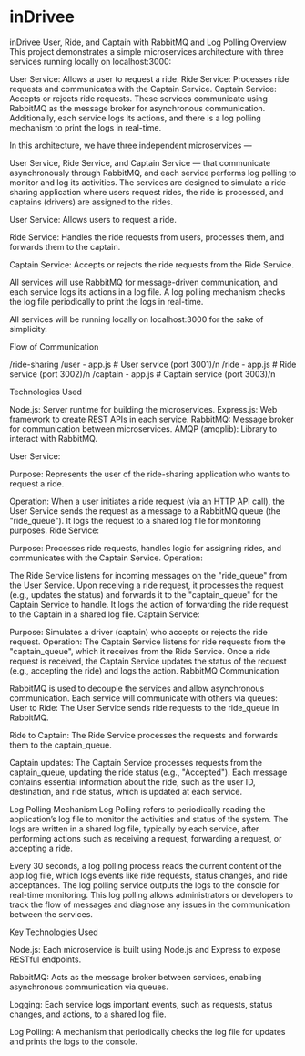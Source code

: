 ﻿# inDrivee
 
  inDrivee User, Ride, and Captain with RabbitMQ and Log Polling
Overview
This project demonstrates a simple microservices architecture with three services running locally on localhost:3000:

User Service: Allows a user to request a ride.
Ride Service: Processes ride requests and communicates with the Captain Service.
Captain Service: Accepts or rejects ride requests.
These services communicate using RabbitMQ as the message broker for asynchronous communication. Additionally, each service logs its actions, and there is a log polling mechanism to print the logs in real-time.

In this architecture, we have three independent microservices —

User Service, Ride Service, and Captain Service — that communicate asynchronously through RabbitMQ, and each service performs log polling to monitor and log its activities. The services are designed to simulate a ride-sharing application where users request rides, the ride is processed, and captains (drivers) are assigned to the rides.

User Service: Allows users to request a ride.

Ride Service: Handles the ride requests from users, processes them, and forwards them to the captain.

Captain Service: Accepts or rejects the ride requests from the Ride Service.

All services will use RabbitMQ for message-driven communication, and each service logs its actions in a log file. A log polling mechanism checks the log file periodically to print the logs in real-time.

All services will be running locally on localhost:3000 for the sake of simplicity.

Flow of Communication

/ride-sharing
  /user
    - app.js           # User service (port 3001)/n
  /ride
    - app.js           # Ride service (port 3002)/n
  /captain
    - app.js           # Captain service (port 3003)/n


Technologies Used

Node.js: Server runtime for building the microservices.
Express.js: Web framework to create REST APIs in each service.
RabbitMQ: Message broker for communication between microservices.
AMQP (amqplib): Library to interact with RabbitMQ.

User Service:

Purpose: Represents the user of the ride-sharing application who wants to request a ride.

Operation:
When a user initiates a ride request (via an HTTP API call), the User Service sends the request as a message to a RabbitMQ queue (the "ride_queue").
It logs the request to a shared log file for monitoring purposes.
Ride Service:

Purpose: Processes ride requests, handles logic for assigning rides, and communicates with the Captain Service.
Operation:

The Ride Service listens for incoming messages on the "ride_queue" from the User Service.
Upon receiving a ride request, it processes the request (e.g., updates the status) and forwards it to the "captain_queue" for the Captain Service to handle.
It logs the action of forwarding the ride request to the Captain in a shared log file.
Captain Service:

Purpose: Simulates a driver (captain) who accepts or rejects the ride request.
Operation:
The Captain Service listens for ride requests from the "captain_queue", which it receives from the Ride Service.
Once a ride request is received, the Captain Service updates the status of the request (e.g., accepting the ride) and logs the action.
RabbitMQ Communication

RabbitMQ is used to decouple the services and allow asynchronous communication. Each service will communicate with others via queues:
User to Ride: The User Service sends ride requests to the ride_queue in RabbitMQ.

Ride to Captain: The Ride Service processes the requests and forwards them to the captain_queue.

Captain updates: The Captain Service processes requests from the captain_queue, updating the ride status (e.g., "Accepted").
Each message contains essential information about the ride, such as the user ID, destination, and ride status, which is updated at each service.

Log Polling Mechanism
Log Polling refers to periodically reading the application’s log file to monitor the activities and status of the system. The logs are written in a shared log file, typically by each service, after performing actions such as receiving a request, forwarding a request, or accepting a ride.

Every 30 seconds, a log polling process reads the current content of the app.log file, which logs events like ride requests, status changes, and ride acceptances.
The log polling service outputs the logs to the console for real-time monitoring.
This log polling allows administrators or developers to track the flow of messages and diagnose any issues in the communication between the services.

Key Technologies Used

Node.js: Each microservice is built using Node.js and Express to expose RESTful endpoints.

RabbitMQ: Acts as the message broker between services, enabling asynchronous communication via queues.

Logging: Each service logs important events, such as requests, status changes, and actions, to a shared log file.

Log Polling: A mechanism that periodically checks the log file for updates and prints the logs to the console.
